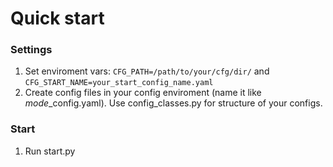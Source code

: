 # Quick start

### Settings
1. Set enviroment vars: ```CFG_PATH=/path/to/your/cfg/dir/``` and ```CFG_START_NAME=your_start_config_name.yaml```
2. Create config files in your config enviroment (name it like _mode_\_config.yaml). Use config_classes.py for structure of your configs.

### Start
1. Run start.py
